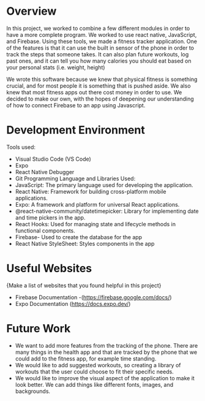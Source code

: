 # Overview

In this project, we worked to combine a few different modules in order to have a more complete program. We worked to use react native, JavaScript, and Firebase. Using these tools, we made a fitness tracker application. One of the features is that it can use the built in sensor of the phone in order to track the steps that someone takes. It can also plan future workouts, log past ones, and it can tell you how many calories you should eat based on your personal stats (i.e. weight, height)

We wrote this software because we knew that physical fitness is something crucial, and for most people it is something that is pushed aside. We also knew that most fitness apps out there cost money in order to use. We decided to make our own, with the hopes of deepening our understanding of how to connect Firebase to an app using Javascript.

# Development Environment

Tools used:
- Visual Studio Code (VS Code)
- Expo
- React Native Debugger
- Git
Programming Language and Libraries Used:
- JavaScript: The primary language used for developing the application.
- React Native: Framework for building cross-platform mobile applications.
- Expo: A framework and platform for universal React applications.
- @react-native-community/datetimepicker: Library for implementing date and time pickers in the app.
- React Hooks: Used for managing state and lifecycle methods in functional components.
- Firebase- Used to create the database for the app
- React Native StyleSheet: Styles components in the app


# Useful Websites

{Make a list of websites that you found helpful in this project}

- Firebase Documentation -(https://firebase.google.com/docs/)
- Expo Documentation (https://docs.expo.dev/)

# Future Work

- We want to add more features from the tracking of the phone. There are many things in the health app and that are tracked by the phone that we could add to the fitness app, for example time standing. 
- We would like to add suggested workouts, so creating a library of workouts that the user could choose to fit their specific needs. 
- We would like to improve the visual aspect of the application to make it look better. We can add things like different fonts, images, and backgrounds. 
